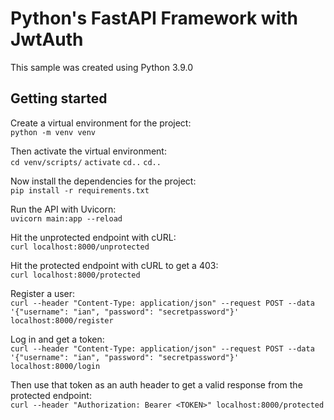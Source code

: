 # Python's FastAPI Framework with JwtAuth

This sample was created using Python 3.9.0

## Getting started

Create a virtual environment for the project:  
`python -m venv venv`

Then activate the virtual environment:  
`cd venv/scripts/`
`activate`
`cd..`
`cd..`

Now install the dependencies for the project:  
`pip install -r requirements.txt`

Run the API with Uvicorn:  
`uvicorn main:app --reload`

Hit the unprotected endpoint with cURL:  
`curl localhost:8000/unprotected`

Hit the protected endpoint with cURL to get a 403:  
`curl localhost:8000/protected`

Register a user:  
`curl --header "Content-Type: application/json" --request POST --data '{"username": "ian", "password": "secretpassword"}' localhost:8000/register`

Log in and get a token:  
`curl --header "Content-Type: application/json" --request POST --data '{"username": "ian", "password": "secretpassword"}' localhost:8000/login`

Then use that token as an auth header to get a valid response from the protected endpoint:  
`curl --header "Authorization: Bearer <TOKEN>" localhost:8000/protected`
